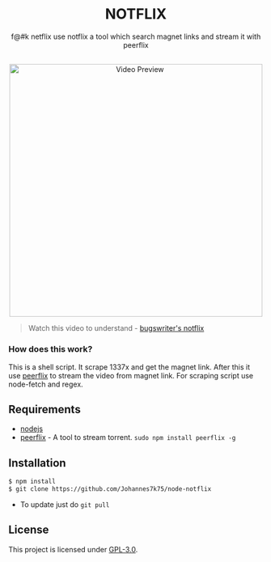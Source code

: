 <h1 align="center">NOTFLIX</h1>
<p align="center">f@#k netflix use notflix a tool which search magnet links and stream it with peerflix</p>

##
<p align="center">
<img src="./preview.gif" alt="Video Preview" width="500px">
</p>

> Watch this video to understand - [bugswriter's notflix](https://youtu.be/FbE19_omaWY)

### How does this work?

This is a shell script. It scrape 1337x and get the magnet link.
After this it use [peerflix](https://github.com/mafintosh/peerflix) to stream the video from magnet link.
For scraping script use node-fetch and regex.

## Requirements
* [nodejs](https://nodejs.org/en/)
* [peerflix](https://github.com/mafintosh/peerflix) - A tool to stream torrent. `sudo npm install peerflix -g`

## Installation

```sh
$ npm install
$ git clone https://github.com/Johannes7k75/node-notflix
```
- To update just do `git pull`

## License
This project is licensed under [GPL-3.0](https://raw.githubusercontent.com/Illumina/licenses/master/gpl-3.0.txt).

